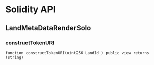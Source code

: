 # Solidity API

## LandMetaDataRenderSolo

### constructTokenURI

```solidity
function constructTokenURI(uint256 LandId_) public view returns (string)
```

